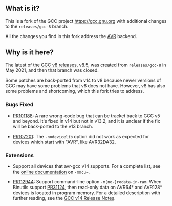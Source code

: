## What is it?

This is a fork of the GCC project https://gcc.gnu.org
with additional changes to the `releases/gcc-8` branch.

All the changes you find in this fork address the
[AVR](https://en.wikipedia.org/wiki/AVR_microcontrollers) backend.

## Why is it here?

The latest of the
[GCC v8 releases](https://gcc.gnu.org/gcc-8/changes.html#avr), v8.5,
was created from `releases/gcc-8` in May 2021,
and then that branch was closed.

Some patches are back-ported from v14 to v8 because newer versions
of GCC may have some problems that v8 does not have.
However, v8 has also some problems and shortcoming, which this fork
tries to address.

### Bugs Fixed

* [PR101188](https://gcc.gnu.org/PR101188): A rare wrong-code bug that
can be tracket back to GCC v5 and beyond.  It's fixed in v14 but
not in v13.2, and it is unclear if the fix will be back-ported to the
v13 branch.

* [PR107201](https://gcc.gnu.org/PR107201): The `-nodevicelib` option
did not work as expected for devices which start with "AVR", like AVR32DA32.

### Extensions

* Support all devices that avr-gcc v14 supports.
For a complete list, see the
[online documentation](https://gcc.gnu.org/onlinedocs/gcc/AVR-Options.html)
on <code>&#8209;mmcu=</code>.

* [PR112944](https://gcc.gnu.org/PR112944): Support command-line option
`-m[no-]rodata-in-ram`.
When Binutils support [PR31124](https://sourceware.org/PR31124), then
read-only data on AVR64* and AVR128* devices is located in program memory.
For a detailed description with further reading, see the
[GCC v14 Release Notes](https://gcc.gnu.org/gcc-14/changes.html#avr).
